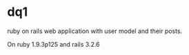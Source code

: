 dq1
===

ruby on rails web application with user model and their posts.

On ruby 1.9.3p125
and rails 3.2.6